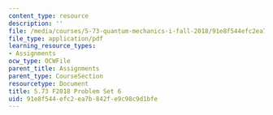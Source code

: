 ```yaml
---
content_type: resource
description: ''
file: /media/courses/5-73-quantum-mechanics-i-fall-2018/91e8f544efc2ea7b842fe9c98c9d1bfe_MIT5_73F18_PSet6.pdf
file_type: application/pdf
learning_resource_types:
- Assignments
ocw_type: OCWFile
parent_title: Assignments
parent_type: CourseSection
resourcetype: Document
title: 5.73 F2018 Problem Set 6
uid: 91e8f544-efc2-ea7b-842f-e9c98c9d1bfe
---
```

